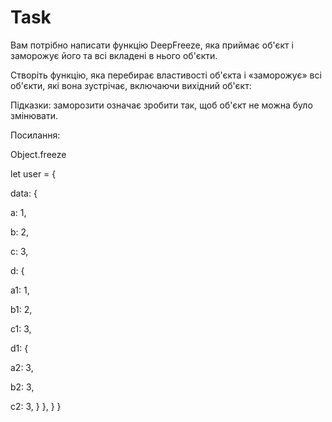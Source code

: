 # Task

Вам потрібно написати функцію DeepFreeze, яка приймає об'єкт і заморожує його та всі вкладені в нього об'єкти.

Створіть функцію, яка перебирає властивості об'єкта і «заморожує» всі об'єкти, які вона зустрічає, включаючи вихідний об'єкт:

Підказки: заморозити означає зробити так, щоб об'єкт не можна було змінювати.

Посилання:

Object.freeze

let user = {

data: {

a: 1,

b: 2,

c: 3,

d: {

a1: 1,

b1: 2,

c1: 3,

d1: {

a2: 3,

b2: 3,

c2: 3,
}
},
}
}
